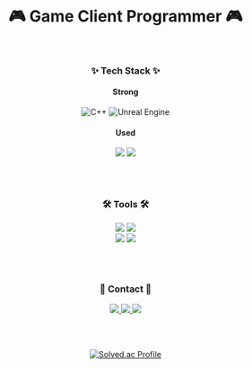 <div align="center">

# :video_game: Game Client Programmer :video_game:
  
<br>

### ✨ Tech Stack ✨
#### Strong 
![C++](https://img.shields.io/badge/c++-%2300599C.svg?style=for-the-badge&logo=c%2B%2B&logoColor=white)
![Unreal Engine](https://img.shields.io/badge/unrealengine-%23313131.svg?style=for-the-badge&logo=unrealengine&logoColor=white)

#### Used
<img src="https://img.shields.io/badge/DirectX 11-6DB33F?style=for-the-badge&logo=DirectX&logoColor=white"/>
<img src="https://img.shields.io/badge/Windows%20API-00A4EF?style=for-the-badge&logo=windows&logoColor=white"/>

<br><br>

### 🛠 Tools 🛠
<img src="https://img.shields.io/badge/github-181717.svg?style=for-the-badge&logo=github&logoColor=white"/>
<img src="https://img.shields.io/badge/SVN-809CC9?style=for-the-badge&logo=Subversion&logoColor=white"/>

<br>
<img src="https://img.shields.io/badge/Notion-F3F3F3.svg?style=for-the-badge&logo=notion&logoColor=black"/>
<img src="https://img.shields.io/badge/Slack-4A154B?style=for-the-badge&logo=slack&logoColor=white"/>

<br><br>

### 📌 Contact 📌
<a href="https://velog.io/@yuniya">
  <img src="https://img.shields.io/badge/Velog-1EBC8F?style=for-the-badge&logo=velog&logoColor=white"/>
</a> 

<a href="https://www.youtube.com/@ysl5900/featured">
  <img src="https://img.shields.io/badge/Youtube-ff0000?style=for-the-badge&logo=youtube"/>
</a>

<a href="mailto:joypen1267@gmail.com">
  <img src="https://img.shields.io/badge/Gmail-d14836?style=for-the-badge&logo=Gmail"/>
</a>

<br><br>
  
[![Solved.ac Profile](http://mazassumnida.wtf/api/v2/generate_badge?boj=joypen1267)](https://solved.ac/joypen1267/)

</div>
